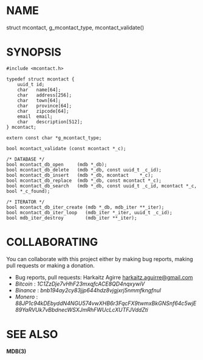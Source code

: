 # NAME

struct mcontact, g_mcontact_type, mcontact_validate()

# SYNOPSIS

    #include <mcontact.h>
    
    typedef struct mcontact {
        uuid_t id;
        char   name[64];
        char   address[256];
        char   town[64];
        char   province[64];
        char   zipcode[64];
        email  email;
        char   description[512];
    } mcontact;
    
    extern const char *g_mcontact_type;
    
    bool mcontact_validate (const mcontact *_c);
    
    /* DATABASE */
    bool mcontact_db_open     (mdb *_db);
    bool mcontact_db_delete   (mdb *_db, const uuid_t _c_id);
    bool mcontact_db_insert   (mdb *_db, mcontact    *_c);
    bool mcontact_db_replace  (mdb *_db, const mcontact *_c);
    bool mcontact_db_search   (mdb *_db, const uuid_t _c_id, mcontact *_c, bool *_c_found);
    
    /* ITERATOR */
    bool mcontact_db_iter_create (mdb *_db, mdb_iter **_iter);
    bool mcontact_db_iter_loop   (mdb_iter *_iter, uuid_t _c_id);
    bool mdb_iter_destroy        (mdb_iter **_iter);

# COLLABORATING

You can collaborate with this project either by making bug reports,
making pull requests or making a donation.

- Bug reports, pull requests: Harkaitz Agirre <harkaitz.aguirre@gmail.com>
- *Bitcoin* : _1C1ZzDje7vHhF23mxqfcACE8QD4nqxywiV_
- *Binance* : _bnb194ay2cy83jjp644hdz8vjgjxrj5nmmfkngfnul_
- *Monero* : _88JP1c94kDEbyddN4NGU574vwXHB6r3FqcFX9twmxBkGNSnf64c5wjE89YaRVUk7vBbdnecWSXJmRhFWUcLcXUTFJVddZti_

# SEE ALSO

**MDB(3)**
